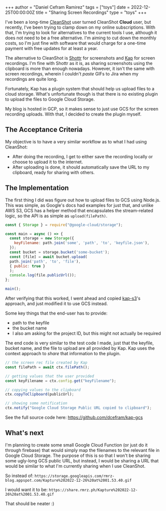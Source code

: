+++
author = "Daniel Cefram Ramirez"
tags = ["toys"]
date = 2022-12-25T00:00:00Z
title = "Sharing Screen Recordings"
type = "toys"
+++

I've been a long-time [CleanShot](https://cleanshot.cloud) user turned CleanShot **Cloud** user, but recently, I've been trying to clamp down on my online subscriptions. With that, I'm trying to look for alternatives to the current tools I use, although it does not need to be a free alternative. I'm aiming to cut down the monthly costs, so I'm just fine with software that would charge for a one-time payment with free updates for at least a year.

The alternative to CleanShot is [Shottr](https://shottr.cc) for screenshots and [Kap](https://getkap.co) for screen recordings. I'm fine with Shottr as it is, as sharing screenshots using the clipboard is more than enough nowadays. However, it isn't the same with screen recordings, wherein I couldn't *paste* GIFs to Jira when my recordings are quite long.

Fortunately, Kap has a plugin system that should help us upload files to a cloud storage. What's unfortunate though is that there is no existing plugin to upload the files to Google Cloud Storage.

My blog is hosted in GCP, so it makes sense to just use GCS for the screen recording uploads. With that, I decided to create the plugin myself.

## The Acceptance Criteria

My objective is to have a very similar workflow as to what I had using CleanShot:
- After doing the recording, I get to either save the recording locally or choose to upload it to the internet.
- After uploading is done, it should automatically save the URL to my clipboard, ready for sharing with others.

## The Implementation

The first thing I did was figure out how to upload files to GCS using Node.js. This was simple, as Google's docs had examples for just that, and unlike AWS S3, GCS has a helper method that encapsulates the stream-related logic, so the API is as simple as `upload(filePath)`.

```javascript
const { Storage } = require("@google-cloud/storage");

const main = async () => {
  const storage = new Storage({
    keyFilename: path.join('some', 'path', 'to', 'keyfile.json'),
  });
  const bucket = storage.bucket('some-bucket');
  const [file] = await bucket.upload(
  path.join('path', 'to', 'file'), 
  { public: true }
  );
  console.log(file.publicUrl());
};

main();
```

After verifying that this worked, I went ahead and copied [kap-s3](https://github.com/SamVerschueren/kap-s3)'s approach, and just modified it to use GCS instead.

Some key things that the end-user has to provide:
- path to the keyfile
- the bucket name
- I also am asking for the project ID, but this might not actually be required

The end code is very similar to the test code I made, just that the keyfile, bucket name, and the file to upload are all provided by Kap. Kap uses the context approach to *share* that information to the plugin.

```javascript
// the screen rec file created by Kap
const filePath = await ctx.filePath(); 

// getting values that the user provided
const keyFilename = ctx.config.get("keyFilename");

// copying values to the clipboard
ctx.copyToClipboard(publicUrl);

// showing some notification
ctx.notify("Google Cloud Storage Public URL copied to clipboard");
```

See the full source code here: https://github.com/dcefram/kap-gcs

## What's next

I'm planning to create some small Google Cloud Function (or just do it through firebase) that would simply map the filenames to the relevant file in Google Cloud Storage. The purpose of this is so that I won't be sharing some ugly-long GCS public URL, but instead, I would be sharing a URL that would be similar to what I'm currently sharing when I use CleanShot.

So instead of: `https://storage.googleapis.com/rmrz-blog.appspot.com/Kapture%202022-12-26%20at%2001.53.40.gif`

I would want it to be: `https://share.rmrz.ph/Kapture%202022-12-26%20at%2001.53.40.gif`

That should be neater :)